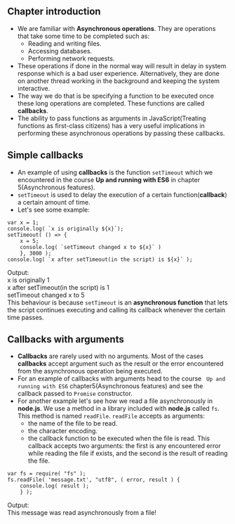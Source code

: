 ## Chapter introduction
* We are familiar with **Asynchronous operations**. They are operations that take some time to be completed such as:
    * Reading and writing files.
    * Accessing databases.
    * Performing network requests.
* These operations if done in the normal way will result in delay in system response which is a bad user experience. Alternatively, they are done on another thread working in the background and keeping the system interactive.
* The way we do that is be specifying a function to be executed once these long operations are completed. These functions are called **callbacks**.
* The ability to pass functions as arguments in JavaScript(Treating functions as first-class citizens) has a very useful implications in performing these asynchronous operations by passing these callbacks.


## Simple callbacks
* An example of using **callbacks** is the function ` setTimeout ` which we encountered in the course **Up and running with ES6** in chapter 5(Asynchronous features).
* ` setTimeout ` is used to delay the execution of a certain function(**callback**) a certain amount of time.
* Let's see some example:
```
var x = 1;
console.log( `x is originally ${x}`);
setTimeout( () => {
    x = 5;
    console.log( `setTimeout changed x to ${x}` )
    }, 3000 );
console.log( `x after setTimeout(in the script) is ${x}` );
```
Output:  
x is originally 1  
x after setTimeout(in the script) is 1  
setTimeout changed x to 5  
This behaviour is because ` setTimeout ` is an **asynchronous function** that lets the script continues executing and calling its callback whenever the certain time passes.


## Callbacks with arguments
* **Callbacks** are rarely used with no arguments. Most of the cases **callbacks** accept argument such as the result or the error encountered from the asynchronous operation being executed.
* For an example of callbacks with arguments head to the course ` Up and running with ES6` chapter5(Asynchronous features) and see the callback passed to ` Promise ` constructor.
* For another example let's see how we read a file asynchronously in **node.js**. We use a method in a library included with **node.js** called ` fs `. This method is named ` readFile `. ` readFile ` accepts as arguments:
    * the name of the file to be read.
    * the character encoding.
    * the callback function to be executed when the file is read. This callback accepts two arguments: the first is any encountered error while reading the file if exists, and the second is the result of reading the file.
```
var fs = require( "fs" );
fs.readFile( 'message.txt', "utf8", ( error, result ) {
    console.log( result );
    } );
```   
Output:  
This message was read asynchronously from a file!  
